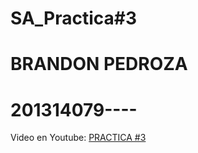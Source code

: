 # SA_Practica#3
# BRANDON PEDROZA

# 201314079----

Video en Youtube: [PRACTICA #3](https://youtu.be/1T6-8DZpSHs)



